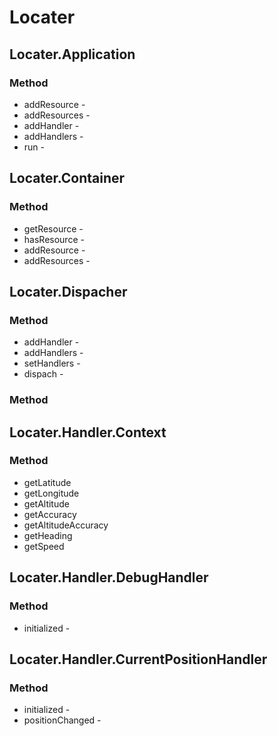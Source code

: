 Locater
================================================



Locater.Application
------------------------------------------------

### Method

* addResource - 
* addResources - 
* addHandler - 
* addHandlers - 
* run - 

Locater.Container
------------------------------------------------

### Method

* getResource - 
* hasResource - 
* addResource - 
* addResources - 

Locater.Dispacher
------------------------------------------------

### Method

* addHandler - 
* addHandlers - 
* setHandlers - 
* dispach - 

### Method

Locater.Handler.Context
------------------------------------------------

### Method

* getLatitude
* getLongitude
* getAltitude
* getAccuracy
* getAltitudeAccuracy
* getHeading
* getSpeed


Locater.Handler.DebugHandler
------------------------------------------------

### Method

* initialized -

Locater.Handler.CurrentPositionHandler
------------------------------------------------


### Method

* initialized -
* positionChanged -
